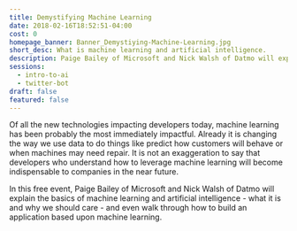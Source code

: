 ```yaml
---
title: Demystifying Machine Learning
date: 2018-02-16T18:52:51-04:00
cost: 0
homepage_banner: Banner_Demystiying-Machine-Learning.jpg
short_desc: What is machine learning and artificial intelligence.
description: Paige Bailey of Microsoft and Nick Walsh of Datmo will explain the basics of machine learning and artificial intelligence.
sessions:
  - intro-to-ai
  - twitter-bot
draft: false
featured: false
---
```


Of all the new technologies impacting developers today, machine learning has been probably the most immediately impactful. Already it is changing the way we use data to do things like predict how customers will behave or when machines may need repair. It is not an exaggeration to say that developers who understand how to leverage machine learning will become indispensable to companies in the near future.

In this free event, Paige Bailey of Microsoft and Nick Walsh of Datmo will explain the basics of machine learning and artificial intelligence - what it is and why we should care - and even walk through how to build an application based upon machine learning.
